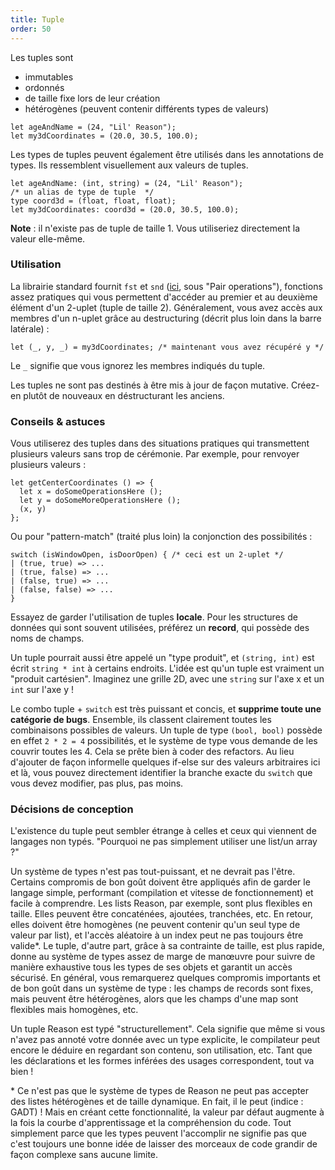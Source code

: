 ```yaml
---
title: Tuple
order: 50
---
```


Les tuples sont

- immutables
- ordonnés
- de taille fixe lors de leur création
- hétérogènes (peuvent contenir différents types de valeurs)

```reason
let ageAndName = (24, "Lil' Reason");
let my3dCoordinates = (20.0, 30.5, 100.0);
```

Les types de tuples peuvent également être utilisés dans les annotations de types. Ils ressemblent visuellement aux valeurs de tuples.

```reason
let ageAndName: (int, string) = (24, "Lil' Reason");
/* un alias de type de tuple  */
type coord3d = (float, float, float);
let my3dCoordinates: coord3d = (20.0, 30.5, 100.0);
```

**Note** : il n'existe pas de tuple de taille 1. Vous utiliseriez directement la valeur elle-même.

### Utilisation

La librairie standard fournit `fst` et `snd` ([ici](/api/Pervasives.html), sous "Pair operations"), fonctions assez pratiques qui vous permettent d'accéder au premier et au deuxième élément d'un 2-uplet (tuple de taille 2). Généralement, vous avez accès aux membres d'un n-uplet grâce au destructuring (décrit plus loin dans la barre latérale) :

```reason
let (_, y, _) = my3dCoordinates; /* maintenant vous avez récupéré y */
```

Le `_` signifie que vous ignorez les membres indiqués du tuple.

Les tuples ne sont pas destinés à être mis à jour de façon mutative. Créez-en plutôt de nouveaux en déstructurant les anciens.

### Conseils & astuces

Vous utiliserez des tuples dans des situations pratiques qui transmettent plusieurs valeurs sans trop de cérémonie. Par exemple, pour renvoyer plusieurs valeurs :

```reason
let getCenterCoordinates () => {
  let x = doSomeOperationsHere ();
  let y = doSomeMoreOperationsHere ();
  (x, y)
};
```

Ou pour "pattern-match" (traité plus loin) la conjonction des possibilités :

```reason
switch (isWindowOpen, isDoorOpen) { /* ceci est un 2-uplet */
| (true, true) => ...
| (true, false) => ...
| (false, true) => ...
| (false, false) => ...
}
```

Essayez de garder l'utilisation de tuples **locale**. Pour les structures de données qui sont souvent utilisées, préférez un **record**, qui possède des noms de champs.

Un tuple pourrait aussi être appelé un "type produit", et `(string, int)` est écrit `string * int` à certains endroits. L'idée est qu'un tuple est vraiment un "produit cartésien". Imaginez une grille 2D, avec une `string` sur l'axe x et un `int` sur l'axe y !

Le combo tuple + `switch` est très puissant et concis, et **supprime toute une catégorie de bugs**. Ensemble, ils classent clairement toutes les combinaisons possibles de valeurs. Un tuple de type `(bool, bool)` possède en effet `2 * 2 = 4` possibilités, et le système de type vous demande de les couvrir toutes les 4. Cela se prête bien à coder des refactors. Au lieu d'ajouter de façon informelle quelques if-else sur des valeurs arbitraires ici et là, vous pouvez directement identifier la branche exacte du `switch` que vous devez modifier, pas plus, pas moins.

### Décisions de conception

L'existence du tuple peut sembler étrange à celles et ceux qui viennent de langages non typés. "Pourquoi ne pas simplement utiliser une list/un array ?"

Un système de types n'est pas tout-puissant, et ne devrait pas l'être. Certains compromis de bon goût doivent être appliqués afin de garder le langage simple, performant (compilation et vitesse de fonctionnement) et facile à comprendre. Les lists Reason, par exemple, sont plus flexibles en taille. Elles peuvent être concaténées, ajoutées, tranchées, etc. En retour, elles doivent être homogènes (ne peuvent contenir qu'un seul type de valeur par list), et l'accès aléatoire à un index peut ne pas toujours être valide*. Le tuple, d'autre part, grâce à sa contrainte de taille, est plus rapide, donne au système de types assez de marge de manœuvre pour suivre de manière exhaustive tous les types de ses objets et garantit un accès sécurisé. En général, vous remarquerez quelques compromis importants et de bon goût dans un système de type : les champs de records sont fixes, mais peuvent être hétérogènes, alors que les champs d'une map sont flexibles mais homogènes, etc.

Un tuple Reason est typé "structurellement". Cela signifie que même si vous n'avez pas annoté votre donnée avec un type explicite, le compilateur peut encore le déduire en regardant son contenu, son utilisation, etc. Tant que les déclarations et les formes inférées des usages correspondent, tout va bien !

\* Ce n'est pas que le système de types de Reason ne peut pas accepter des listes hétérogènes et de taille dynamique. En fait, il le peut (indice : GADT) ! Mais en créant cette fonctionnalité, la valeur par défaut augmente à la fois la courbe d'apprentissage et la compréhension du code. Tout simplement parce que les types peuvent l'accomplir ne signifie pas que c'est toujours une bonne idée de laisser des morceaux de code grandir de façon complexe sans aucune limite.

